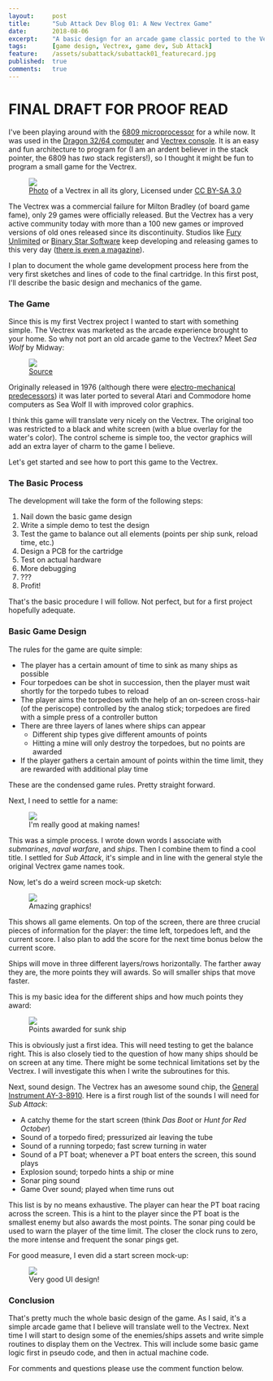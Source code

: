 ```yaml
---
layout:     post
title:      "Sub Attack Dev Blog 01: A New Vectrex Game"
date:       2018-08-06
excerpt:    "A basic design for an arcade game classic ported to the Vectrex"
tags:       [game design, Vectrex, game dev, Sub Attack]
feature:    /assets/subattack/subattack01_featurecard.jpg
published:  true
comments:   true
---
```

# FINAL DRAFT FOR PROOF READ

I've been playing around with the [6809 microprocessor][1] for a while now. It was used in the [Dragon 32/64 computer][2] and [Vectrex console][3]. It is an easy and fun architecture to program for (I am an ardent believer in the stack pointer, the 6809 has *two* stack registers!), so I thought it might be fun to program a small game for the Vectrex.

<figure>
    <a href="https://upload.wikimedia.org/wikipedia/commons/thumb/7/7a/Vectrex-Console-Set.jpg/800px-Vectrex-Console-Set.jpg">
        <img src="https://upload.wikimedia.org/wikipedia/commons/thumb/7/7a/Vectrex-Console-Set.jpg/800px-Vectrex-Console-Set.jpg">
    </a>
    <figcaption><a href="https://en.wikipedia.org/wiki/Vectrex#/media/File:Vectrex-Console-Set.jpg">Photo</a> of a Vectrex in all its glory, Licensed under <a href="https://creativecommons.org/licenses/by-sa/3.0/">CC BY-SA 3.0</a> </figcaption>
</figure>

The Vectrex was a commercial failure for Milton Bradley (of board game fame), only 29 games were officially released. But the Vectrex has a very active community today with more than a 100 new games or improved versions of old ones released since its discontinuity. Studios like [Fury Unlimited][4] or [Binary Star Software][5] keep developing and releasing games to this very day ([there is even a magazine][6]).

I plan to document the whole game development process here from the very first sketches and lines of code to the final cartridge. In this first post, I'll describe the basic design and mechanics of the game.

### The Game
Since this is my first Vectrex project I wanted to start with something simple. The Vectrex was marketed as the arcade experience brought to your home. So why not port an old arcade game to the Vectrex? Meet *Sea Wolf* by Midway:

<figure>
    <a href="https://flyers.arcade-museum.com/flyers_video/midway/29171401.jpg">
        <img src="https://flyers.arcade-museum.com/flyers_video/midway/29171401.jpg">
    </a>
    <figcaption><a href="https://flyers.arcade-museum.com/?page=flyer&db=videodb&id=951&image=1">Source</a></figcaption>
</figure>

Originally released in 1976 (although there were [electro-mechanical predecessors][7]) it was later ported to several Atari and Commodore home computers as Sea Wolf II with improved color graphics.

I think this game will translate very nicely on the Vectrex. The original too was restricted to a black and white screen (with a blue overlay for the water's color). The control scheme is simple too, the vector graphics will add an extra layer of charm to the game I believe.

Let's get started and see how to port this game to the Vectrex.

### The Basic Process
The development will take the form of the following steps:

1. Nail down the basic game design
2. Write a simple demo to test the design
3. Test the game to balance out all elements (points per ship sunk, reload time, etc.)
4. Design a PCB for the cartridge
5. Test on actual hardware
6. More debugging
7. ???
8. Profit!

That's the basic procedure I will follow. Not perfect, but for a first project hopefully adequate.

### Basic Game Design
The rules for the game are quite simple:

* The player has a certain amount of time to sink as many ships as possible
* Four torpedoes can be shot in succession, then the player must wait shortly for the torpedo tubes to reload
* The player aims the torpedoes with the help of an on-screen cross-hair (of the periscope) controlled by the analog stick; torpedoes are fired with a simple press of a controller button
* There are three layers of lanes where ships can appear
    * Different ship types give different amounts of points
    * Hitting a mine will only destroy the torpedoes, but no points are awarded
* If the player gathers a certain amount of points within the time limit, they are rewarded with additional play time

These are the condensed game rules. Pretty straight forward.

Next, I need to settle for a name:

<figure>
    <a href="{{ "/assets/subattack/subattack01_namecloud.jpg" | absolute_url }}">
        <img src="{{ "/assets/subattack/subattack01_namecloud.jpg" | absolute_url }}">
    </a>
    <figcaption>I'm really good at making names!</figcaption>
</figure>

This was a simple process. I wrote down words I associate with *submarines*, *naval warfare*, and *ships*. Then I combine them to find a cool title. I settled for *Sub Attack*, it's simple and in line with the general style the original Vectrex game names took.

Now, let's do a weird screen mock-up sketch:

<figure>
    <a href="{{ "/assets/subattack/subattack01_mockup.jpg" | absolute_url }}">
        <img src="{{ "/assets/subattack/subattack01_mockup.jpg" | absolute_url }}">
    </a>
    <figcaption>Amazing graphics!</figcaption>
</figure>

This shows all game elements. On top of the screen, there are three crucial pieces of information for the player: the time left, torpedoes left, and the current score. I also plan to add the score for the next time bonus below the current score.

Ships will move in three different layers/rows horizontally. The farther away they are, the more points they will awards. So will smaller ships that move faster.

This is my basic idea for the different ships and how much points they award:

<figure>
    <a href="{{ "/assets/subattack/subattack01_ships.jpg" | absolute_url }}">
        <img src="{{ "/assets/subattack/subattack01_ships.jpg" | absolute_url }}">
    </a>
    <figcaption>Points awarded for sunk ship</figcaption>
</figure>

This is obviously just a first idea. This will need testing to get the balance right. This is also closely tied to the question of how many ships should be on screen at any time. There might be some technical limitations set by the Vectrex. I will investigate this when I write the subroutines for this.

Next, sound design. The Vectrex has an awesome sound chip, the [General Instrument AY-3-8910][8]. Here is a first rough list of the sounds I will need for *Sub Attack*:

* A catchy theme for the start screen (think *Das Boot* or *Hunt for Red October*)
* Sound of a torpedo fired; pressurized air leaving the tube
* Sound of a running torpedo; fast screw turning in water
* Sound of a PT boat; whenever a PT boat enters the screen, this sound plays
* Explosion sound; torpedo hints a ship or mine
* Sonar ping sound
* Game Over sound; played when time runs out

This list is by no means exhaustive. The player can hear the PT boat racing across the screen. This is a hint to the player since the PT boat is the smallest enemy but also awards the most points. The sonar ping could be used to warn the player of the time limit. The closer the clock runs to zero, the more intense and frequent the sonar pings get.

For good measure, I even did a start screen mock-up:

<figure>
    <a href="{{ "/assets/subattack/subattack01_startscreen.jpg" | absolute_url }}">
        <img src="{{ "/assets/subattack/subattack01_startscreen.jpg" | absolute_url }}">
    </a>
    <figcaption>Very good UI design!</figcaption>
</figure>

### Conclusion
That's pretty much the whole basic design of the game. As I said, it's a simple arcade game that I believe will translate well to the Vectrex. Next time I will start to design some of the enemies/ships assets and write simple routines to display them on the Vectrex. This will include some basic game logic first in pseudo code, and then in actual machine code.

For comments and questions please use the comment function below.

[1]: https://en.wikipedia.org/wiki/Motorola_6809
[2]: https://en.wikipedia.org/wiki/Dragon_32/64
[3]: https://en.wikipedia.org/wiki/Vectrex
[4]: http://www.furyunlimited.com
[5]: http://www.binarystarsoftware.com
[6]: http://www.furyunlimited.com/_sgg/m3_1.htm
[7]: https://en.wikipedia.org/wiki/Periscope_(arcade_game)
[8]: https://en.wikipedia.org/wiki/General_Instrument_AY-3-8910

